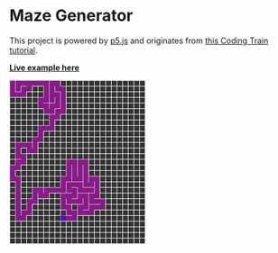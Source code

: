 # Maze Generator

This project is powered by [p5.js](https://github.com/processing/p5.js) and originates from [this Coding Train tutorial](http://thecodingtrain.com/CodingChallenges/10.1-maze-dfs-p5.html).

**[Live example here](https://donwilson.github.io/p5js-sketches/maze-generator/)**

![Preview of Maze Generator](preview.png?raw=true "Preview")